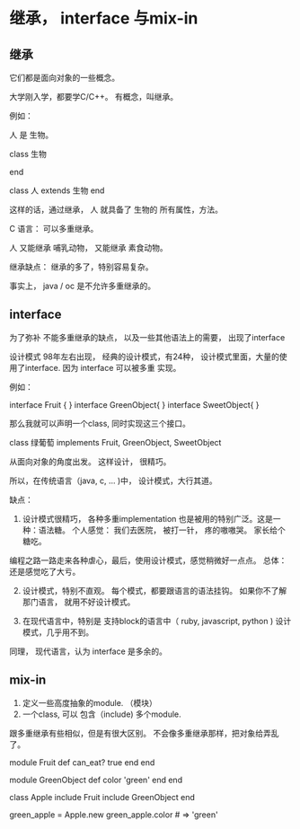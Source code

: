 # 继承， interface 与mix-in

## 继承
它们都是面向对象的一些概念。

大学刚入学，都要学C/C++。 有概念，叫继承。

例如：

人 是 生物。

class 生物

end

class 人 extends 生物
end

这样的话，通过继承， 人 就具备了 生物的 所有属性，方法。

C 语言：  可以多重继承。

人 又能继承 哺乳动物， 又能继承 素食动物。

继承缺点： 继承的多了，特别容易复杂。

事实上， java / oc 是不允许多重继承的。

## interface

为了弥补 不能多重继承的缺点， 以及一些其他语法上的需要， 出现了interface

设计模式 98年左右出现， 经典的设计模式，有24种， 设计模式里面，大量的使用了interface.
因为 interface 可以被多重 实现。

例如：

interface Fruit { }
interface GreenObject{ }
interface SweetObject{ }


那么我就可以声明一个class, 同时实现这三个接口。

class 绿葡萄 implements Fruit, GreenObject, SweetObject

从面向对象的角度出发。 这样设计， 很精巧。

所以，在传统语言（java, c, ... )中， 设计模式，大行其道。

缺点：

1. 设计模式很精巧， 各种多重implementation 也是被用的特别广泛。这是一种：语法糖。
个人感觉：  我们去医院， 被打一针， 疼的嗷嗷哭。 家长给个糖吃。

编程之路一路走来各种虐心，最后，使用设计模式，感觉稍微好一点点。
总体： 还是感觉吃了大亏。

2. 设计模式，特别不直观。 每个模式，都要跟语言的语法挂钩。 如果你不了解那门语言，
就用不好设计模式。

3. 在现代语言中，特别是 支持block的语言中（ ruby, javascript, python ) 设计模式，几乎用不到。

同理， 现代语言，认为 interface 是多余的。


## mix-in

1. 定义一些高度抽象的module. （模块）
2. 一个class, 可以 包含（include) 多个module.

跟多重继承有些相似，但是有很大区别。  不会像多重继承那样，把对象给弄乱了。

module Fruit
  def can_eat?
    true
  end
end

module GreenObject
  def color
    'green'
  end
end

class Apple
  include Fruit
  include GreenObject
end


green_apple = Apple.new
green_apple.color  # => 'green'




